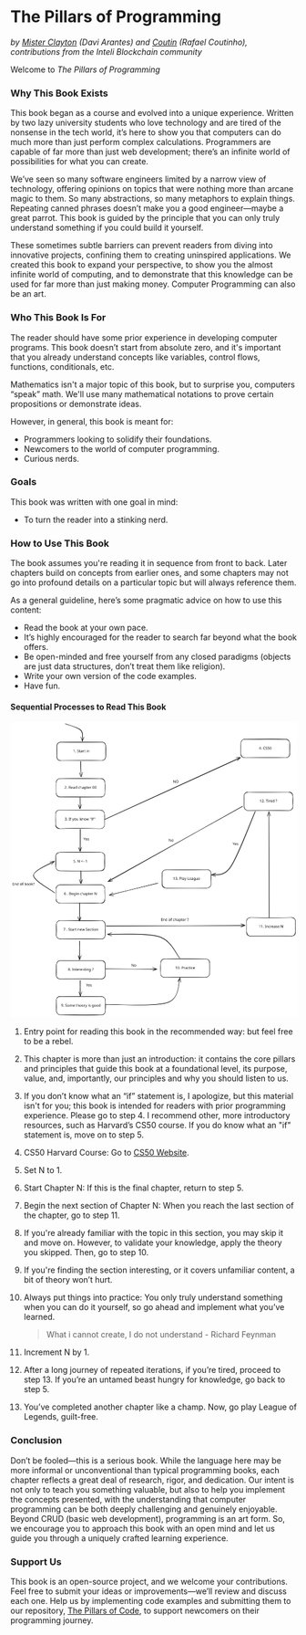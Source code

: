 # The Pillars of Programming
_by [Mister Clayton](https://github.com/misterclayt0n) (Davi Arantes) and [Coutin](https://github.com/c0utin) (Rafael Coutinho), contributions from the Inteli Blockchain community_

Welcome to _The Pillars of Programming_

### Why This Book Exists
This book began as a course and evolved into a unique experience. Written by two lazy university students who love technology and are tired of the nonsense in the tech world, it’s here to show you that computers can do much more than just perform complex calculations. Programmers are capable of far more than just web development; there’s an infinite world of possibilities for what you can create.

We’ve seen so many software engineers limited by a narrow view of technology, offering opinions on topics that were nothing more than arcane magic to them. So many abstractions, so many metaphors to explain things. Repeating canned phrases doesn’t make you a good engineer—maybe a great parrot. This book is guided by the principle that you can only truly understand something if you could build it yourself.

These sometimes subtle barriers can prevent readers from diving into innovative projects, confining them to creating uninspired applications. We created this book to expand your perspective, to show you the almost infinite world of computing, and to demonstrate that this knowledge can be used for far more than just making money.  Computer Programming can also be an art.

### Who This Book Is For
The reader should have some prior experience in developing computer programs. This book doesn’t start from absolute zero, and it's important that you already understand concepts like variables, control flows, functions, conditionals, etc.

Mathematics isn't a major topic of this book, but to surprise you, computers “speak” math. We'll use many mathematical notations to prove certain propositions or demonstrate ideas.

However, in general, this book is meant for:

- Programmers looking to solidify their foundations.
- Newcomers to the world of computer programming.
- Curious nerds.

### Goals
This book was written with one goal in mind:

- To turn the reader into a stinking nerd.

### How to Use This Book
The book assumes you're reading it in sequence from front to back. Later chapters build on concepts from earlier ones, and some chapters may not go into profound details on a particular topic but will always reference them.

As a general guideline, here’s some pragmatic advice on how to use this content:

- Read the book at your own pace.
- It’s highly encouraged for the reader to search far beyond what the book offers.
- Be open-minded and free yourself from any closed paradigms (objects are just data structures, don’t treat them like religion).
- Write your own version of the code examples.
- Have fun.

#### Sequential Processes to Read This Book

![Flowchart](../images/how_read_flowchart.svg)

1. Entry point for reading this book in the recommended way: but feel free to be a rebel.

2. This chapter is more than just an introduction: it contains the core pillars and principles that guide this book at a foundational level, its purpose, value, and, importantly, our principles and why you should listen to us.

3. If you don’t know what an “if” statement is, I apologize, but this material isn't for you; this book is intended for readers with prior programming experience. Please go to step 4. I recommend other, more introductory resources, such as Harvard’s CS50 course. If you do know what an "if" statement is, move on to step 5.

4. CS50 Harvard Course: Go to [CS50 Website](https://pll.harvard.edu/course/cs50-introduction-computer-science).

5. Set N to 1.

6. Start Chapter N: If this is the final chapter, return to step 5.

7. Begin the next section of Chapter N: When you reach the last section of the chapter, go to step 11.

8. If you're already familiar with the topic in this section, you may skip it and move on. However, to validate your knowledge, apply the theory you skipped. Then, go to step 10.

9. If you're finding the section interesting, or it covers unfamiliar content, a bit of theory won’t hurt.

10. Always put things into practice: You only truly understand something when you can do it yourself, so go ahead and implement what you’ve learned.

    > What i cannot create, I do not understand - Richard Feynman

11. Increment N by 1.

12. After a long journey of repeated iterations, if you’re tired, proceed to step 13. If you’re an untamed beast hungry for knowledge, go back to step 5.

13. You’ve completed another chapter like a champ. Now, go play League of Legends, guilt-free.

### Conclusion

Don’t be fooled—this is a serious book. While the language here may be more informal or unconventional than typical programming books, each chapter reflects a great deal of research, rigor, and dedication. Our intent is not only to teach you something valuable, but also to help you implement the concepts presented, with the understanding that computer programming can be both deeply challenging and genuinely enjoyable. Beyond CRUD (basic web development), programming is an art form. So, we encourage you to approach this book with an open mind and let us guide you through a uniquely crafted learning experience.

### Support Us

This book is an open-source project, and we welcome your contributions. Feel free to submit your ideas or improvements—we’ll review and discuss each one. Help us by implementing code examples and submitting them to our repository, [The Pillars of Code](www.example.com), to support newcomers on their programming journey.
